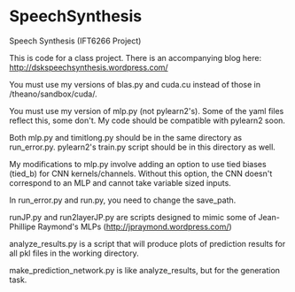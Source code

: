 SpeechSynthesis
===============

Speech Synthesis (IFT6266 Project)

This is code for a class project.  There is an accompanying blog here: http://dskspeechsynthesis.wordpress.com/

You must use my versions of blas.py and cuda.cu instead of those in /theano/sandbox/cuda/.

You must use my version of mlp.py (not pylearn2's).  Some of the yaml files reflect this, some don't.  My code should be compatible with pylearn2 soon.

Both mlp.py and timitlong.py should be in the same directory as run_error.py.  pylearn2's train.py script should be in this directory as well.

My modifications to mlp.py involve adding an option to use tied biases (tied_b) for CNN kernels/channels.  Without this option, the CNN doesn't correspond to an MLP and cannot take variable sized inputs.   

In run_error.py and run.py, you need to change the save_path. 

runJP.py and run2layerJP.py are scripts designed to mimic some of Jean-Phillipe Raymond's MLPs (http://jpraymond.wordpress.com/)

analyze_results.py is a script that will produce plots of prediction results for all pkl files in the working directory.

make_prediction_network.py is like analyze_results, but for the generation task.

